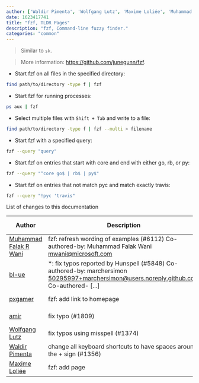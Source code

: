 ```yaml
---
author: ['Waldir Pimenta', 'Wolfgang Lutz', 'Maxime Loliée', 'Muhammad Falak R Wani', 'pxgamer', 'amir', 'bl-ue']
date: 1623417741
title: "fzf, TLDR Pages"
description: "fzf, Command-line fuzzy finder."
categories: "common"
---
```

> Similar to `sk`.

> More information: <https://github.com/junegunn/fzf>.

- Start fzf on all files in the specified directory:

```bash
find path/to/directory -type f | fzf
```

- Start fzf for running processes:

```bash
ps aux | fzf
```

- Select multiple files with `Shift + Tab` and write to a file:

```bash
find path/to/directory -type f | fzf --multi > filename
```

- Start fzf with a specified query:

```bash
fzf --query "query"
```

- Start fzf on entries that start with core and end with either go, rb, or py:

```bash
fzf --query "^core go$ | rb$ | py$"
```

- Start fzf on entries that not match pyc and match exactly travis:

```bash
fzf --query "!pyc 'travis"
```
List of changes to this documentation


Author | Description | ISO 8601 Date | GitHub link
------|-----|-----|-----
[Muhammad Falak R Wani](mailto:falakreyaz@gmail.com) | fzf: refresh wording of examples (#6112) Co-authored-by: Muhammad Falak Wani <mwani@microsoft.com> | 2021-06-11T15:22:21 | [2aa806202d2a](https://github.com/tldr-pages/tldr/commit/2aa806202d2a451068f9ad419f39bd7cb7087d25)
[bl-ue](mailto:54780737+bl-ue@users.noreply.github.com) | *: fix typos reported by Hunspell (#5848) Co-authored-by: marchersimon <50295997+marchersimon@users.noreply.github.com> Co-authored- [...] | 2021-05-20T22:13:41 | [8ebd171d6f00](https://github.com/tldr-pages/tldr/commit/8ebd171d6f001698709fefc02b1fd5cc9f3a99c4)
[pxgamer](mailto:owzie123@gmail.com) | fzf: add link to homepage | 2019-06-07T23:58:59 | [7ec153f5c4dd](https://github.com/tldr-pages/tldr/commit/7ec153f5c4ddbb800e5363c65d68510d9e392034)
[amir](mailto:amiralisobhgol@gmail.com) | fix typo (#1809) | 2017-12-18T11:33:49 | [c89117f412d4](https://github.com/tldr-pages/tldr/commit/c89117f412d42dd69d388705b49a821b6a3a1635)
[Wolfgang Lutz](mailto:WLBORg@gmx.de) | fix typos using misspell (#1374) | 2017-05-12T11:29:18 | [550ede5cfb90](https://github.com/tldr-pages/tldr/commit/550ede5cfb90cb772d1ecf27241b22e5086b024b)
[Waldir Pimenta](mailto:waldyrious@gmail.com) | change all keyboard shortcuts to have spaces around the + sign (#1356) | 2017-04-29T00:34:51 | [433370e2ad4c](https://github.com/tldr-pages/tldr/commit/433370e2ad4c946240af47231397315eb803695f)
[Maxime Loliée](mailto:maxime@siliadev.com) | fzf: add page | 2016-02-04T20:56:56 | [ee92bc748880](https://github.com/tldr-pages/tldr/commit/ee92bc748880cbebd36cc2de800ed137bc57209b)

